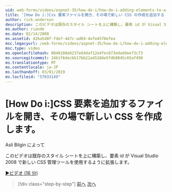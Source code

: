 ```yaml
---
uid: web-forms/videos/aspnet-35/how-do-i/how-do-i-adding-elements-to-a-css-file-and-create-new-css-on-the-fly
title: '[How Do i:]Css 要素ファイルを開き、その場で新しい CSS の作成を追加する |Microsoft Docs'
author: rick-anderson
description: このビデオは既存のスタイル シートを上に構築し、要素 id が Visual Studio 2008 で新しい CSS 管理ツールを使用するように拡張します。
ms.author: riande
ms.date: 02/14/2008
ms.assetid: 426a5d0f-fde7-447c-ad69-4efe45f8efea
msc.legacyurl: /web-forms/videos/aspnet-35/how-do-i/how-do-i-adding-elements-to-a-css-file-and-create-new-css-on-the-fly
msc.type: video
ms.openlocfilehash: 0048108e6237e64daf12e4fec673edaddee73c73
ms.sourcegitcommit: 24b1f6decbb17bb22a45166e5fdb0845c65af498
ms.translationtype: MT
ms.contentlocale: ja-JP
ms.lasthandoff: 03/01/2019
ms.locfileid: "57033149"
---
```

<a name="how-do-i-adding-elements-to-a-css-file-and-create-new-css-on-the-fly"></a>[How Do i:]CSS 要素を追加するファイルを開き、その場で新しい CSS を作成します。
====================
Asli Bilgin によって

このビデオは既存のスタイル シートを上に構築し、要素 id が Visual Studio 2008 で新しい CSS 管理ツールを使用するように拡張します。

[&#9654;ビデオ (16 分)](https://channel9.msdn.com/Blogs/ASP-NET-Site-Videos/how-do-i-adding-elements-to-a-css-file-and-create-new-css-on-the-fly)

> [!div class="step-by-step"]
> [前へ](how-do-i-working-with-visual-studio-2008-net-framework.md)
> [次へ](how-do-i-advance-cascading-style-sheet-features-and-management.md)
